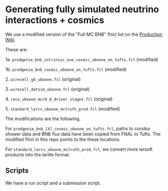 # Generating fully simulated neutrino interactions + cosmics

We use a modified version of the "Full MC BNB" fhicl list on the [Production Wiki](https://cdcvs.fnal.gov/redmine/projects/uboone-physics-analysis/wiki/MCC9_Production_Fhicls).

These are:

1a. `prodgenie_bnb_intrinsic_nue_cosmic_uboone_on_tufts.fcl` (modified)

1b. `prodgenie_bnb_cosmic_uboone_on_tufts.fcl` (modified)

2\. `wirecell_g4_uboone.fcl` (original)

3\. `wirecell_detsim_uboone.fcl` (original)

4\. `reco_uboone_mcc9_8_driver_stage1.fcl` (original)

5\. `standard_larcv_uboone_mctruth_prod.fcl` (modified)

The modifications are the following.

For `prodgenie_bnb_[X]_cosmic_uboone_on_tufts.fcl`, paths to corsika shower data and BNB flux data have been copied from FNAL to Tufts.
The modified fhicl in this repo points to the these locations.

For `standard_larcv_uboone_mctruth_prod.fcl`, we convert more larsoft products into the larlite format.

## Scripts

We have a run script and a submission script.


